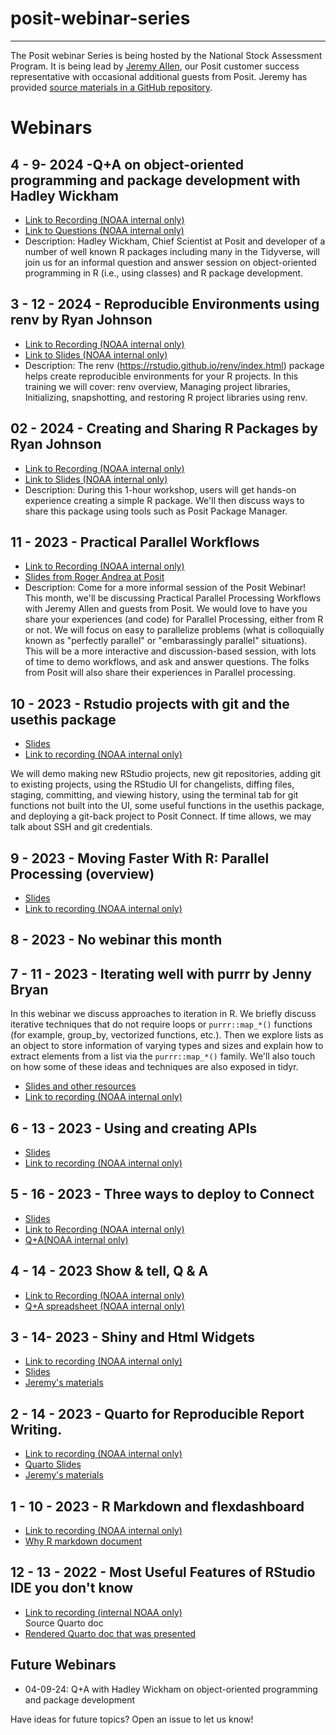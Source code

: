 # posit-webinar-series
---
The Posit webinar Series is being hosted by the National Stock Assessment Program. It is being lead by [Jeremy Allen](https://github.com/jeremy-allen), our Posit customer success representative with occasional additional guests from Posit. Jeremy has provided [source materials in a GitHub repository](https://github.com/jeremy-allen/posit-webinar-series).

# Webinars
## 4 - 9- 2024 -Q+A on object-oriented programming and package development with Hadley Wickham
- [Link to Recording (NOAA internal only)](https://drive.google.com/file/d/1ZZ2FLugdDxgCAX3wwpKN0Aav2uNciT-K/view?usp=drive_link)
- [Link to Questions (NOAA internal only)](https://docs.google.com/document/d/1ZpY845OhSy4Kdto7jhtze3KGWdXvdJ_H_0-XV066tmc/edit#heading=h.psvjba484lb0)
- Description:  Hadley Wickham, Chief Scientist at Posit and developer of a number of well known R packages including many in the Tidyverse, will join us for an informal question and answer session on object-oriented programming in R (i.e., using classes) and R package development.
  
## 3 - 12 - 2024 - Reproducible Environments using renv by Ryan Johnson
- [Link to Recording (NOAA internal only)](https://drive.google.com/file/d/1HLIzkbvykndelu2UYR0dEATj316Ha-GT/view?usp=drive_link)
- [Link to Slides (NOAA internal only)](https://drive.google.com/file/d/1eg4LjgLocqyftt62qIQzoRA9E0PAhUZo/view?usp=drive_link)
- Description: The renv (https://rstudio.github.io/renv/index.html) package helps create reproducible environments for your R projects. In this training we will cover: renv overview, Managing project libraries, Initializing, snapshotting, and restoring R project libraries using renv.

## 02 - 2024 - Creating and Sharing R Packages by Ryan Johnson
- [Link to Recording (NOAA internal only)](https://drive.google.com/file/d/1YGdLO0axKhSuGdI6rfrPqVC89Oz0Blvs/view?usp=drive_link)
- [Link to Slides (NOAA internal only)](https://drive.google.com/file/d/1y7nFjsCu4_-wQHD-4yOBKbaSRyHati_G/view?usp=drive_link)
- Description: During this 1-hour workshop, users will get hands-on experience creating a simple R package. We'll then discuss ways to share this package using tools such as Posit Package Manager.

## 11 - 2023 - Practical Parallel Workflows

- [Link to Recording (NOAA internal only)](https://drive.google.com/file/d/1vu0-0nPygyBtYWYsDMGiYUMXX9dDuoTz/view?usp=drive_link)
- [Slides from Roger Andrea at Posit](https://colorado.posit.co/rsc/parallel_thinking/Parallel_Thinking.html)
- Description: Come for a more informal session of the Posit Webinar! This month, we'll be discussing Practical Parallel Processing Workflows with Jeremy Allen and guests from Posit. We would love to have you share your experiences (and code) for Parallel Processing, either from R or not. We will focus on easy to parallelize problems (what is colloquially known as "perfectly parallel" or "embarassingly parallel" situations). This will be a more interactive and discussion-based session, with lots of time to demo workflows, and ask and answer questions. The folks from Posit will also share their experiences in Parallel processing.

## 10 - 2023 - Rstudio projects with git and the usethis package

- [Slides](https://colorado.posit.co/rsc/git-rstudio/)
- [Link to recording (NOAA internal only)](https://drive.google.com/file/d/11G7JHdeK0B8uHZjc_dR4qP9igM1cTUX0/view?usp=sharing)

We will demo making new RStudio projects, new git repositories, adding git to existing projects, using the RStudio UI for changelists, diffing files, staging, committing, and viewing history, using the terminal tab for git functions not built into the UI, some useful functions in the usethis package, and deploying a git-back project to Posit Connect. If time allows, we may talk about SSH and git credentials.

## 9 - 2023 - Moving Faster With R: Parallel Processing (overview)

- [Slides](https://colorado.posit.co/rsc/parallel-processing/parallel.html#/)
- [Link to recording (NOAA internal only)](https://drive.google.com/file/d/1qLdvb84cGwroCZXsjMyL_lq7RFbv1iOH/view?usp=drive_link)

## 8 - 2023 - No webinar this month

## 7 - 11 - 2023 - Iterating well with purrr by Jenny Bryan

In this webinar we discuss approaches to iteration in R. We briefly discuss iterative techniques that do not require loops or `purrr::map_*()` functions (for example, group_by, vectorized functions, etc.). Then we explore lists as an object to store information of varying types and sizes and explain how to extract elements from a list via the `purrr::map_*()` family. We'll also touch on how some of these ideas and techniques are also exposed in tidyr.
- [Slides and other resources]( https://github.com/jennybc/2023_raukr-purrr-pkg-dev)
- [Link to recording (NOAA internal only)](https://drive.google.com/file/d/1P_yYtAuKnG-pCfT0tCWdL_zxR-0nhHsR/view?usp=drive_link)


## 6 - 13 - 2023 - Using and creating APIs
- [Slides](https://github.com/kmasiello/getting-started-apis)
- [Link to recording (NOAA internal only)](https://drive.google.com/file/d/1maHQtBCElvmuhTydAz0g2bawS4UUvCjk/view?usp=drive_link)

## 5 - 16 - 2023 - Three ways to deploy to Connect

- [Slides](https://colorado.posit.co/rsc/publishing-to-connect/)
- [Link to Recording (NOAA internal only)](https://drive.google.com/file/d/14Qb0hnjLkff0_9-oejxTXmEoV6TeYdD-/view?usp=sharing)
- [Q+A(NOAA internal only)](https://docs.google.com/spreadsheets/d/1OufuaVTN1u2EfmbO4kWGpZOyT8b9sLa2ECgnGGLBrcI/edit#gid=0)

## 4 - 14 - 2023 Show & tell, Q & A

- [Link to Recording (NOAA internal only)](https://drive.google.com/file/d/1Vek90HEktp2ri-ULBn_0IGhEqyUkhNfH/view?usp=sharing)
- [Q+A spreadsheet (NOAA internal only)](https://docs.google.com/spreadsheets/d/1OufuaVTN1u2EfmbO4kWGpZOyT8b9sLa2ECgnGGLBrcI/edit?usp=sharing)

## 3 - 14- 2023 - Shiny and Html Widgets

- [Link to recording (NOAA internal only)](https://drive.google.com/file/d/17r9nvLsGnAZRCaxjIegF1YTSa30oOTHY/view?usp=share_link)
- [Slides](https://colorado.posit.co/rsc/shiny-and-widgets/shiny-slides.html#/)
- [Jeremy's materials](https://github.com/jeremy-allen/posit-webinar-series/tree/main/04-shiny-and-htmlwidgets)

## 2 - 14 - 2023 - Quarto for Reproducible Report Writing.

- [Link to recording (NOAA internal only)](https://drive.google.com/file/d/10ECqtLRhOGLsRYFYhWO5AEDoaCAf1cX9/view?usp=share_link)
- [Quarto Slides](https://colorado.posit.co/rsc/quarto-reporting/quarto-for-reporting.html)
- [Jeremy's materials](https://github.com/jeremy-allen/posit-webinar-series/tree/main/03-quarto)

## 1 - 10 - 2023 - R Markdown and flexdashboard

- [Link to recording (NOAA internal only)](https://drive.google.com/file/d/15fe7geggmRH0_t9AatAuHHTSB-3lDR_q/view?usp=sharing)
- [Why R markdown document](https://github.com/jeremy-allen/posit-webinar-series/blob/main/02-rmarkdown/why-rmarkdown.Rmd)

## 12 - 13 - 2022 - Most Useful Features of RStudio IDE you don't know

- [Link to recording (internal NOAA only)](https://drive.google.com/file/d/1_YHPBgSqh6Z7vxMjv7_5D7OQb0wJiwCa/view?usp=sharing)  
Source Quarto doc  
- [Rendered Quarto doc that was presented](https://colorado.posit.co/rsc/the-unknown/into-the-unknown.html)  

## Future Webinars

- 04-09-24: Q+A with Hadley Wickham on object-oriented programming and package development

Have ideas for future topics? Open an issue to let us know!


